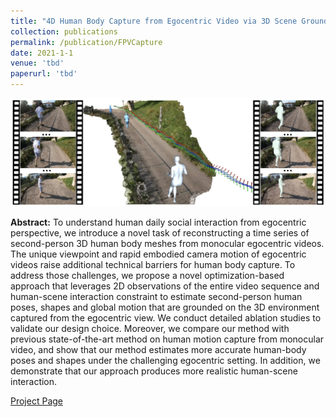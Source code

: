 ```yaml
---
title: "4D Human Body Capture from Egocentric Video via 3D Scene Grounding"
collection: publications
permalink: /publication/FPVCapture
date: 2021-1-1
venue: 'tbd'
paperurl: 'tbd'
---
```

![alt text](../images/FPVCapture.jpg)<!-- .element height="20%" width="20%" -->

__Abstract:__ 
To understand human daily social interaction from egocentric perspective, we introduce a novel task of reconstructing a time series of second-person 3D human body meshes from monocular egocentric videos. The unique viewpoint and rapid embodied camera motion of egocentric videos raise additional technical barriers for human body capture. To address those challenges, we propose a novel optimization-based approach that leverages 2D observations of the entire video sequence and human-scene interaction constraint to estimate second-person human poses, shapes and global motion that are grounded on the 3D environment captured from the egocentric view. We conduct detailed ablation studies to validate our design choice. Moreover, we compare our method with previous state-of-the-art method on human motion capture from monocular video, and show that our method estimates more accurate human-body poses and shapes under the challenging egocentric setting. In addition, we demonstrate that our approach produces more realistic human-scene interaction. 

[Project Page](https://aptx4869lm.github.io/4DEgocentricBodyCapture/)



